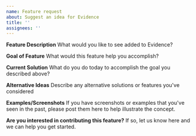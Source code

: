 ```yaml
---
name: Feature request
about: Suggest an idea for Evidence
title: ''
assignees: ''
---
```


**Feature Description**
What would you like to see added to Evidence?

**Goal of Feature**
What would this feature help you accomplish?

**Current Solution**
What do you do today to accomplish the goal you described above?

**Alternative Ideas**
Describe any alternative solutions or features you've considered

**Examples/Screenshots**
If you have screenshots or examples that you've seen in the past, please post them here to help illustrate the concept.

**Are you interested in contributing this feature?**
If so, let us know here and we can help you get started.
